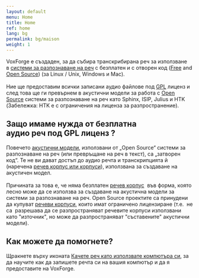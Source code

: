```yaml
---
layout: default
menu: Home
title: Home
ref: home
lang: bg
permalink: bg/maison
weight: 1
---
```

<p>VoxForge е&nbsp;създаден, за&nbsp;да&nbsp;събира
транскрибирана&nbsp;реч&nbsp;за&nbsp;<wbr>използване&nbsp;
в&nbsp;<a href="/faq/what-is-the-difference-between-a-speech-recognition-engine-and-a-speech-recognition-system">системи за разпознаване 
на реч</a> с безплатен и с отворен код (<a href="/faq/what-is-free-software">Free</a> 
and <a href="/faq/what-is-open-source-software">Open Source</a>) (за Linux / Unix, Windows и Mac).&nbsp;<br>
&nbsp;<br>Ние ще предоставим всички записани 
аудио файлове под <a href="/faq/what-is-gpl">GPL</a> лиценз и след 
това ще ги превърнем в акустични модели 
за работа с <a href="/faq/what-is-open-source-software">Open Source</a> системи за разпознаване 
на реч като Sphinx, ISIP, Julius и HTK (Забележка: 
HTK е с ограничения на лиценза за разпространение).</p>
<h2>Защо&nbsp;имаме нужда&nbsp;от&nbsp;безплатна&nbsp;
аудио&nbsp;реч&nbsp;под GPL 
лиценз ?</h2>
<p>Повечето&nbsp;<a href="/faq/what-is-an-acoustic-model">акустични 
модели</a>, използвани от „Open Source“ системи 
за разпознаване на реч (или превръщане 
на реч в текст), са „затворен 
код“. Те не ви дават достъп до аудио 
речта и транскрипцията й (наречена <a href="/faq/what-is-a-speech-corpus-or-speech-corpora">речев 
корпус или корпуси</a>), използвана за създаване 
на акустичен модел.&nbsp;<br>
&nbsp;<br>Причината за това е, че няма безплатен 
<a href="/faq/what-is-a-speech-corpus-or-speech-corpora">речев корпус</a>&nbsp; във форма, която лесно 
може да се използва за създаване на акустична 
модели за системи за разпознаване на 
реч. Open Source проектите са принудени да 
купуват <a href="../home/docs/faq/faq/what-is-a-speech-corpus-or-speech-corpora">речеви корпуси</a>, които имат 
ограничено лицензиране (т.е.&nbsp; не са&nbsp; 
разрешава да се разпространяват речевите 
корпуси използвани като "източник", 
но може да разпространяват "съставените" 
акустични модели). </p>
<h2>Как можете да помогнете?&nbsp; </h2>
<p>Щракнете върху иконата <a href="/bg/read">Качете реч като използвате 
компютъра си</a>, за да научите как да запишете 
речта си на вашия компютър и да я предоставите 
на VoxForge.&nbsp;<br>&nbsp;</p>
